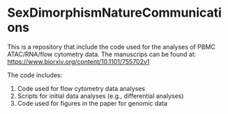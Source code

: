 # SexDimorphismNatureCommunications
This is a repository that include the code used for the analyses of PBMC ATAC/RNA/flow cytometry data. 
The manuscrips can be found at: https://www.biorxiv.org/content/10.1101/755702v1

The code includes:
1. Code used for flow cytometry data analyses
2. Scripts for initial data analyses (e.g., differential analyses)
3. Code used for figures in the paper for genomic data

